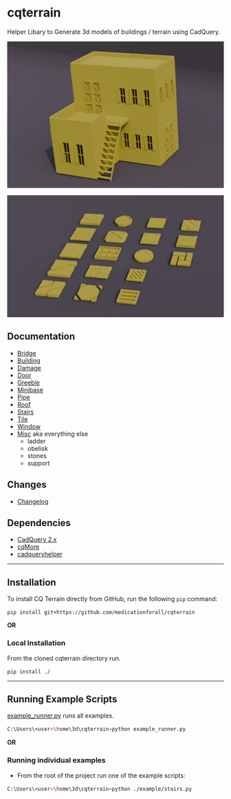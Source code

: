# cqterrain
Helper Libary to Generate 3d models of buildings / terrain using CadQuery.

[![](documentation/image/building/17.png)](documentation/building.md)<br />

[![](documentation/image/tile/30.png)](documentation/tile.md)

## Documentation
* [Bridge](documentation/bridge.md)
* [Building](documentation/building.md) 
* [Damage](documentation/damage.md)
* [Door](documentation/door.md)
* [Greeble](documentation/greeble.md)
* [Minibase](documentation/minibase.md)
* [Pipe](documentation/pipe.md)
* [Roof](documentation/roof.md)
* [Stairs](documentation/stairs.md)
* [Tile](documentation/tile.md)
* [Window](documentation/window.md)
* [Misc](documentation/misc.md) aka everything else
  * ladder
  * obelisk
  * stones
  * support

## Changes
* [Changelog](./changes.md)

## Dependencies
* [CadQuery 2.x](https://github.com/CadQuery/cadquery)
* [cqMore](https://github.com/JustinSDK/cqMore)
* [cadqueryhelper](https://github.com/medicationforall/cadqueryhelper)

---

## Installation
To install CQ Terrain directly from GitHub, run the following `pip` command:

	pip install git+https://github.com/medicationforall/cqterrain

**OR**

### Local Installation
From the cloned cqterrain directory run.

	pip install ./

---

## Running Example Scripts
[example_runner.py](example_runner.py) runs all examples.

``` bash
C:\Users\<user>\home\3d\cqterrain>python example_runner.py
```

**OR**

### Running individual examples
* From the root of the project run one of the example scripts:
  
``` bash
C:\Users\<user>\home\3d\cqterrain>python ./example/stairs.py
```
